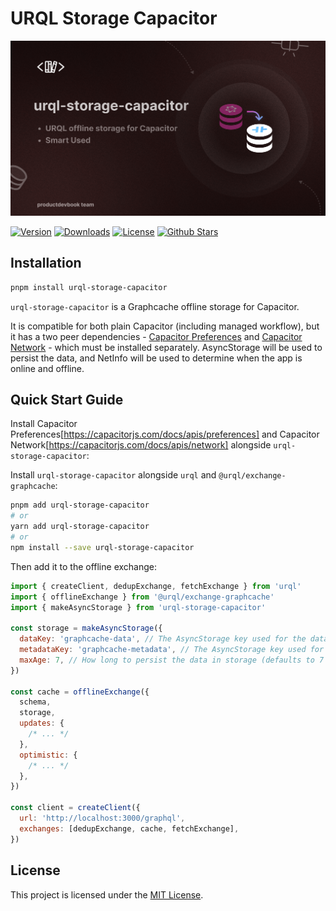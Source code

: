 # URQL Storage Capacitor

![URQL Storage Capacitor](./.github/assets/urql-storage-capacitor.png)


<p>
      <a href="https://www.npmjs.com/package/urql-storage-capacitor"><img src="https://img.shields.io/npm/v/urql-storage-capacitor.svg?style=flat&colorA=002438&colorB=28CF8D" alt="Version"></a>
      <a href="https://www.npmjs.com/package/urql-storage-capacitor"><img src="https://img.shields.io/npm/dm/urql-storage-capacitor.svg?style=flat&colorA=002438&colorB=28CF8D" alt="Downloads"></a>
      <a href="./LICENSE"><img src="https://img.shields.io/github/license/productdevbookcom/urql-storage-capacitor.svg?style=flat&colorA=002438&colorB=28CF8D" alt="License"></a>
      <a href="https://github.com/productdevbookcom/urql-storage-capacitor">
      <img src="https://img.shields.io/github/stars/productdevbookcom/urql-storage-capacitor.svg?style=social&label=Star&maxAge=2592000" alt="Github Stars"> </a>
</p>


## Installation

```bash
pnpm install urql-storage-capacitor
```

`urql-storage-capacitor` is a Graphcache offline storage for Capacitor.

It is compatible for both plain Capacitor (including managed workflow), but it has a two peer dependencies - [Capacitor Preferences](https://capacitorjs.com/docs/apis/preferences) and [Capacitor Network](https://capacitorjs.com/docs/apis/network) - which must be installed separately. AsyncStorage will be used to persist the data, and NetInfo will be used to determine when the app is online and offline.

## Quick Start Guide

Install Capacitor Preferences[https://capacitorjs.com/docs/apis/preferences] and Capacitor Network[https://capacitorjs.com/docs/apis/network] alongside `urql-storage-capacitor`:

Install `urql-storage-capacitor` alongside `urql` and `@urql/exchange-graphcache`:

```sh
pnpm add urql-storage-capacitor
# or 
yarn add urql-storage-capacitor
# or
npm install --save urql-storage-capacitor
```

Then add it to the offline exchange:

```js
import { createClient, dedupExchange, fetchExchange } from 'urql'
import { offlineExchange } from '@urql/exchange-graphcache'
import { makeAsyncStorage } from 'urql-storage-capacitor'

const storage = makeAsyncStorage({
  dataKey: 'graphcache-data', // The AsyncStorage key used for the data (defaults to graphcache-data)
  metadataKey: 'graphcache-metadata', // The AsyncStorage key used for the metadata (defaults to graphcache-metadata)
  maxAge: 7, // How long to persist the data in storage (defaults to 7 days)
})

const cache = offlineExchange({
  schema,
  storage,
  updates: {
    /* ... */
  },
  optimistic: {
    /* ... */
  },
})

const client = createClient({
  url: 'http://localhost:3000/graphql',
  exchanges: [dedupExchange, cache, fetchExchange],
})
```



## License

This project is licensed under the [MIT License](LICENSE).